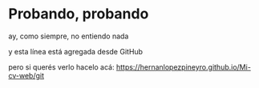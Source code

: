 # Probando, probando
ay, como siempre, no entiendo nada

y esta línea está agregada desde GitHub

pero si querés verlo hacelo acá: https://hernanlopezpineyro.github.io/Mi-cv-web/git
